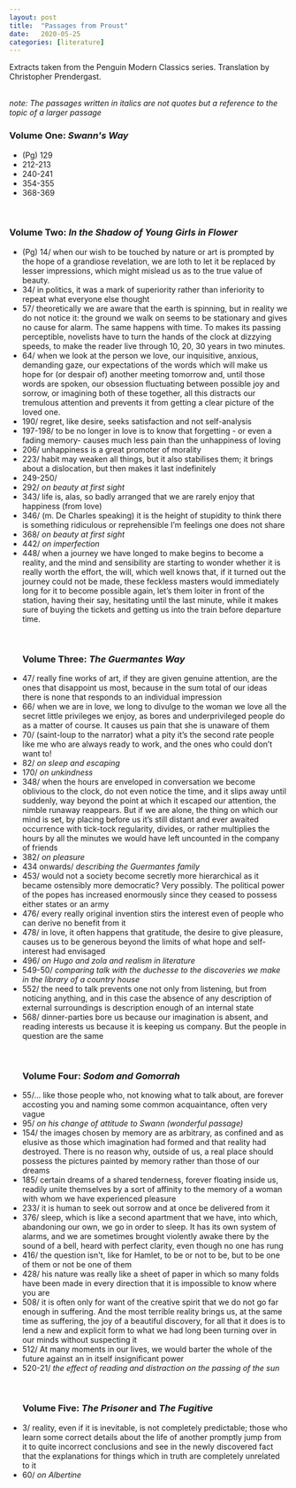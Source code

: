```yaml
---
layout: post
title:  "Passages from Proust"
date:   2020-05-25
categories: [literature]
---
```


Extracts taken from the Penguin Modern Classics series. Translation by Christopher Prendergast.

<br>
<i> note: The passages written in italics are not quotes but a reference to the topic of a larger passage </i>

<h3>Volume One: <i>Swann's Way</i></h3>
<ul>
  <li>(Pg) 129</li>
  <li>212-213</li>
  <li>240-241</li>
  <li>354-355</li>
  <li>368-369</li>
</ul>
<br>

<h3>Volume Two: <i>In the Shadow of Young Girls in Flower</i></h3>
<ul>
<li>(Pg) 14/ when our wish to be touched by nature or art is prompted by the hope of a grandiose revelation, we are loth to let it be replaced by lesser impressions, which might mislead us as to the true value of beauty.</li>
<li>34/ in politics, it was a mark of superiority rather than inferiority to repeat what everyone else thought</li>
<li>57/ theoretically we are aware that the earth is spinning, but in reality we do not notice it: the ground we walk on seems to be stationary and gives no cause for alarm. The same happens with time. To makes its passing perceptible, novelists have to turn the hands of the clock at dizzying speeds, to make the reader live through 10, 20, 30 years in two minutes.</li>
<li>64/ when we look at the person we love, our inquisitive, anxious, demanding gaze, our expectations of the words which will make us hope for (or despair of) another meeting tomorrow and, until those words are spoken, our obsession fluctuating between possible joy and sorrow, or imagining both of these together, all this distracts our tremulous attention and prevents it from getting a clear picture of the loved one.</li>
<li>190/ regret, like desire, seeks satisfaction and not self-analysis</li>
<li>197-198/ to be no longer in love is to know that forgetting - or even a fading memory- causes much less pain than the unhappiness of loving</li>
<li>206/ unhappiness is a great promoter of morality</li>
<li>223/ habit may weaken all things, but it also stabilises them; it brings about a dislocation, but then makes it last indefinitely</li>
<li>249-250/</li>
<li>292/ <i>on beauty at first sight</i></li>
<li>343/ life is, alas, so badly arranged that we are rarely enjoy that happiness (from love)</li>
<li>346/ (m. De Charles speaking) it is the height of stupidity to think there is something ridiculous or reprehensible I’m feelings one does not share</li>
<li>368/ <i>on beauty at first sight</i></li>
<li>442/ <i>on imperfection</i></li>
<li>448/ when a journey we have longed to make begins to become a reality, and the mind and sensibility are starting to wonder whether it is really worth the effort, the will, which well knows that, if it turned out the journey could not be made, these feckless masters would immediately long for it to become possible again, let’s them loiter in front of the station, having their say, hesitating until the last minute, while it makes sure of buying the tickets and getting us into the train before departure time.</li>
</ul>

<br>
<ul>
<h3>Volume Three: <i>The Guermantes Way</i></h3>
<li>47/ really fine works of art, if they are given genuine attention, are the ones that disappoint us most, because in the sum total of our ideas there is none that responds to an individual impression</li>
<li>66/ when we are in love, we long to divulge to the woman we love all the secret little privileges we enjoy, as bores and underprivileged people do as a matter of course. It causes us pain that she is unaware of them</li>
<li>70/ (saint-loup to the narrator) what a pity it’s the second rate people like me who are always ready to work, and the ones who could don’t want to!</li>
<li>82/ <i>on sleep and escaping</i></li>
<li>170/ <i>on unkindness</i></li>
<li>348/ when the hours are enveloped in conversation we become oblivious to the clock, do not even notice the time, and it slips away until suddenly, way beyond the point at which it escaped our attention, the nimble runaway reappears. But if we are alone, the thing on which our mind is set, by placing before us it’s still distant and ever awaited occurrence with tick-tock regularity, divides, or rather multiplies the hours by all the minutes we would have left uncounted in the company of friends</li>
<li>382/ <i>on pleasure</i></li>
<li>434 onwards/ <i>describing the Guermantes family </i></li>
<li>453/ would not a society become secretly more hierarchical as it became ostensibly more democratic? Very possibly. The political power of the popes has increased enormously since they ceased to possess either states or an army</li>
<li>476/ every really original invention stirs the interest even of people who can derive no benefit from it</li>
<li>478/ in love, it often happens that gratitude, the desire to give pleasure, causes us to be generous beyond the limits of what hope and self-interest had envisaged</li>
<li>496/ <i>on Hugo and zola and realism in literature</i></li>
<li>549-50/ <i>comparing talk with the duchesse to the discoveries we make in the library of a country house</i></li>
<li>552/ the need to talk prevents one not only from listening, but from noticing anything, and in this case the absence of any description of external surroundings is description enough of an internal state</li>
<li>568/ dinner-parties bore us because our imagination is absent, and reading interests us because it is keeping us company. But the people in question are the same</li>
</ul>

<br>
<ul>
<h3>Volume Four: <i>Sodom and Gomorrah</i></h3>
<li>55/... like those people who, not knowing what to talk about, are forever accosting you and naming some common acquaintance, often very vague</li>
<li>95/ <i>on his change of attitude to Swann (wonderful passage)</i>
</li>
<li>154/ the images chosen by memory are as arbitrary, as confined and as elusive as those which imagination had formed and that reality had destroyed. There is no reason why, outside of us, a real place should possess the pictures painted by memory rather than those of our dreams
</li>
<li>185/ certain dreams of a shared tenderness, forever floating inside us, readily unite themselves by a sort of affinity to the memory of a woman with whom we have experienced pleasure
</li>
<li> 233/ it is human to seek out sorrow and at once be delivered from it
</li>
<li> 376/ sleep, which is like a second apartment that we have, into which, abandoning our own, we go in order to sleep. It has its own system of alarms, and we are sometimes brought violently awake there by the sound of a bell, heard with perfect clarity, even though no one has rung
</li>
<li> 416/ the question isn't, like for Hamlet, to be or not to be, but to be one of them or not be one of them
</li>
<li> 428/ his nature was really like a sheet of paper in which so many folds have been made in every direction that it is impossible to know where you are
</li>
<li> 508/ it is often only for want of the creative spirit that we do not go far enough in suffering. And the most terrible reality brings us, at the same time as suffering, the joy of a beautiful discovery, for all that it does is to lend a new and explicit form to what we had long been turning over in our minds without suspecting it
</li>
<li> 512/ At many moments in our lives, we would barter the whole of the future against an in itself insignificant power
</li>
<li> 520-21/ <i>the effect of reading and distraction on the passing of the sun </i>
</li>
</ul>


<br>
<ul>
<h3>Volume Five: <i>The Prisoner</i> and <i>The Fugitive</i></h3>
<li>3/ reality, even if it is inevitable, is not completely predictable; those who learn some correct details about the life of another promptly jump from it to quite incorrect conclusions and see in the newly discovered fact that the explanations for things which in truth are completely unrelated to it</li>
<li>60/ <i>on Albertine</i></li>
</ul>
